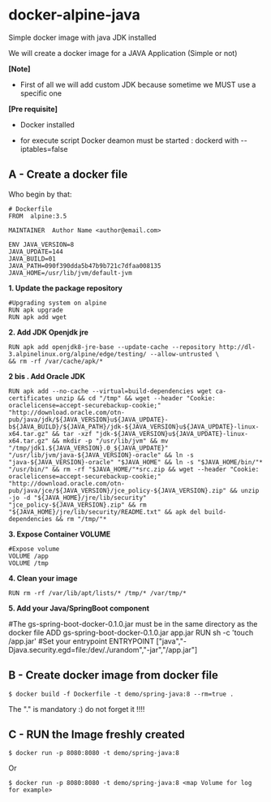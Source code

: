 # docker-alpine-java
Simple docker image with java JDK installed

We will create a docker image for a JAVA Application (Simple or not)

**[Note]**
- First of all we will add custom JDK because  sometime we MUST use a specific one



**[Pre requisite]**
- Docker installed

- for execute script Docker deamon must be started : dockerd with  --iptables=false



## A - Create a docker file 
Who begin by that:

    # Dockerfile
    FROM  alpine:3.5

    MAINTAINER  Author Name <author@email.com>
    
    ENV JAVA_VERSION=8 
    JAVA_UPDATE=144 
    JAVA_BUILD=01
    JAVA_PATH=090f390dda5b47b9b721c7dfaa008135    
    JAVA_HOME=/usr/lib/jvm/default-jvm
   

**1. Update the package repository**

    #Upgrading system on alpine
    RUN apk upgrade
    RUN apk add wget

**2. Add JDK Openjdk jre**

    RUN apk add openjdk8-jre-base --update-cache --repository http://dl-3.alpinelinux.org/alpine/edge/testing/ --allow-untrusted \
    && rm -rf /var/cache/apk/*
    
**2 bis . Add Oracle JDK**
 
    RUN apk add --no-cache --virtual=build-dependencies wget ca-certificates unzip && cd "/tmp" && wget --header "Cookie: oraclelicense=accept-securebackup-cookie;" "http://download.oracle.com/otn-pub/java/jdk/${JAVA_VERSION}u${JAVA_UPDATE}-b${JAVA_BUILD}/${JAVA_PATH}/jdk-${JAVA_VERSION}u${JAVA_UPDATE}-linux-x64.tar.gz" && tar -xzf "jdk-${JAVA_VERSION}u${JAVA_UPDATE}-linux-x64.tar.gz" && mkdir -p "/usr/lib/jvm" && mv "/tmp/jdk1.${JAVA_VERSION}.0_${JAVA_UPDATE}" "/usr/lib/jvm/java-${JAVA_VERSION}-oracle" && ln -s "java-${JAVA_VERSION}-oracle" "$JAVA_HOME" && ln -s "$JAVA_HOME/bin/"* "/usr/bin/" && rm -rf "$JAVA_HOME/"*src.zip && wget --header "Cookie: oraclelicense=accept-securebackup-cookie;" "http://download.oracle.com/otn-pub/java/jce/${JAVA_VERSION}/jce_policy-${JAVA_VERSION}.zip" && unzip -jo -d "${JAVA_HOME}/jre/lib/security" "jce_policy-${JAVA_VERSION}.zip" && rm "${JAVA_HOME}/jre/lib/security/README.txt" && apk del build-dependencies && rm "/tmp/"*


**3. Expose Container VOLUME**

    #Expose volume
    VOLUME /app
    VOLUME /tmp

**4. Clean your image**

    RUN rm -rf /var/lib/apt/lists/* /tmp/* /var/tmp/*


**5. Add your Java/SpringBoot component**

#The gs-spring-boot-docker-0.1.0.jar must be in the same directory as the docker file
    ADD gs-spring-boot-docker-0.1.0.jar app.jar
    RUN sh -c 'touch /app.jar'
    #Set your entrypoint
    ENTRYPOINT ["java","-Djava.security.egd=file:/dev/./urandom","-jar","/app.jar"]


## B - Create docker image from docker file

    $ docker build -f Dockerfile -t demo/spring-java:8 --rm=true .

The "." is mandatory :) do not forget it !!!!


## C - RUN the Image freshly created
    $ docker run -p 8080:8080 -t demo/spring-java:8

Or

    $ docker run -p 8080:8080 -t demo/spring-java:8 <map Volume for log for example>